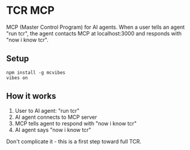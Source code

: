 # TCR MCP

MCP (Master Control Program) for AI agents. When a user tells an agent "run tcr", the agent contacts MCP at localhost:3000 and responds with "now i know tcr".

## Setup

```
npm install -g mcvibes
vibes on
```

## How it works

1. User to AI agent: "run tcr"
2. AI agent connects to MCP server
3. MCP tells agent to respond with "now i know tcr"
4. AI agent says "now i know tcr"

Don't complicate it - this is a first step toward full TCR.
